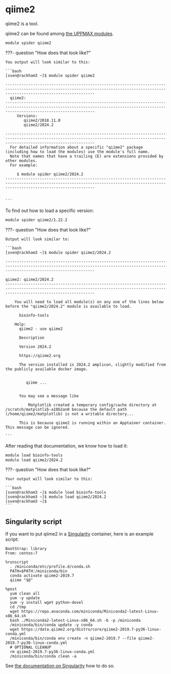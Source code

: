 # qiime2

qiime2 is a tool.

qiime2 can be found among [the UPPMAX modules](../cluster_guides/modules.md).

```bash
module spider qiime2
```

???- question "How does that look like?"

    You output will look similar to this:

    ```bash
    [sven@rackham3 ~]$ module spider qiime2

    -----------------------------------------------------------------------------------------------------------------------------------------------------------------------------------
      qiime2:
    -----------------------------------------------------------------------------------------------------------------------------------------------------------------------------------
         Versions:
            qiime2/2018.11.0
            qiime2/2024.2

    -----------------------------------------------------------------------------------------------------------------------------------------------------------------------------------
      For detailed information about a specific "qiime2" package (including how to load the modules) use the module's full name.
      Note that names that have a trailing (E) are extensions provided by other modules.
      For example:

         $ module spider qiime2/2024.2
    -----------------------------------------------------------------------------------------------------------------------------------------------------------------------------------

     
    ```

To find out how to load a specific version:

```bash
module spider qiime2/1.22.2
```

???- question "How does that look like?"

    Output will look similar to:

    ```bash
    [sven@rackham3 ~]$ module spider qiime2/2024.2

    -----------------------------------------------------------------------------------------------------------------------------------------------------------------------------------

    qiime2: qiime2/2024.2
    -----------------------------------------------------------------------------------------------------------------------------------------------------------------------------------

        You will need to load all module(s) on any one of the lines below before the "qiime2/2024.2" module is available to load.

          bioinfo-tools
     
        Help:
          qiime2 - use qiime2 
          
          Description
          
          Version 2024.2
          
          https://qiime2.org
          
          The version installed is 2024.2 amplicon, slightly modified from the publicly available docker image.
          
          
             qiime ...
          
          
          You may see a message like 
          
              Matplotlib created a temporary config/cache directory at /scratch/matplotlib-a10b2an0 because the default path (/home/qiime2/matplotlib) is not a writable directory...
          
          This is because qiime2 is running within an Apptainer container. This message can be ignored.
          
    ```

After reading that documentation, we know how to load it:

```bash
module load bioinfo-tools 
module load qiime2/2024.2
```

???- question "How does that look like?"

    Your output will look similar to this:

    ```bash
    [sven@rackham3 ~]$ module load bioinfo-tools 
    [sven@rackham3 ~]$ module load qiime2/2024.2
    [sven@rackham3 ~]$ 
    ```

## Singularity script

If you want to put qiime2 in a [Singularity](singularity.md) container,
here is an example script:

```singularity
BootStrap: library
From: centos:7

%runscript
  . /miniconda/etc/profile.d/conda.sh
  PATH=$PATH:/miniconda/bin
  conda activate qiime2-2019.7
  qiime "$@"

%post
  yum clean all
  yum -y update
  yum -y install wget python-devel
  cd /tmp
  wget https://repo.anaconda.com/miniconda/Miniconda2-latest-Linux-x86_64.sh
  bash ./Miniconda2-latest-Linux-x86_64.sh -b -p /miniconda
  /miniconda/bin/conda update -y conda
  wget https://data.qiime2.org/distro/core/qiime2-2019.7-py36-linux-conda.yml
  /miniconda/bin/conda env create -n qiime2-2019.7 --file qiime2-2019.7-py36-linux-conda.yml
  # OPTIONAL CLEANUP
  rm qiime2-2019.7-py36-linux-conda.yml
  /miniconda/bin/conda clean -a
```

See [the documentation on Singularity](singularity.md)
how to do so.
